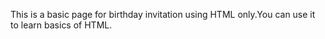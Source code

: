 This is a basic page for birthday invitation using HTML only.You can use it to learn basics of HTML.
